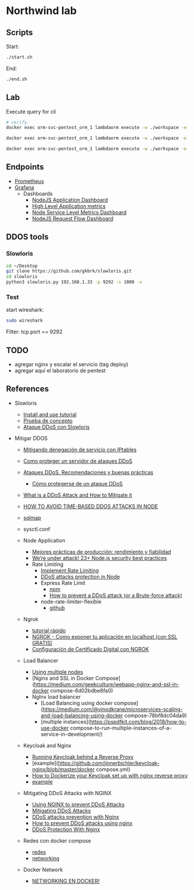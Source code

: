 # Northwind lab

## Scripts

Start:

```sh
./start.sh
```

End:

```sh
./end.sh
```

## Lab

Execute query for cli

```sh
# verify
docker exec orm-svc-pentest_orm_1 lambdaorm execute -w ./workspace -e .env -q 'Products.having(p => max(p.price) > 100).map(p => ({ category: p.category.name, largestPrice: max(p.price) })).sort(p => desc(p.largestPrice))'

docker exec orm-svc-pentest_orm_1 lambdaorm execute -w ./workspace -e .env -q 'Orders.filter(p => p.id === id)' -d '{"id": 2 }'

docker exec orm-svc-pentest_orm_1 lambdaorm execute -w ./workspace -e .env -q 'Orders.filter(p => p.id === id).include(p => [p.customer.map(p => p.name), p.details.include(p => p.product.include(p => p.category.map(p => p.name)).map(p => p.name)).map(p => [p.quantity, p.unitPrice])])' -d '{"id": 2 }'
```

## Endpoints

- [Prometheus](http://localhost:9090)
- [Grafana](http://localhost:3000)
  - Dashboards
    - [NodeJS Application Dashboard](http://localhost:3000/d/PTSqcpJWk/nodejs-application-dashboard?orgId=1&refresh=5s)
    - [High Level Application metrics](http://localhost:3000/d/OnjTYJg7k/high-level-application-metrics)
    - [Node Service Level Metrics Dashboard](http://localhost:3000/d/WBxkVyRnz/node-service-level-metrics-dashboard)
    - [NodeJS Request Flow Dashboard](http://localhost:3000/d/2Er5E1R7k/nodejs-request-flow-dashboard)

## DDOS tools

### Slowloris

```sh
cd ~/Desktop
git clone https://github.com/gkbrk/slowloris.git
cd slowloris
python3 slowloris.py 192.168.1.33 -p 9292 -s 1000 -v
```

### Test

start wireshark:

```sh
sudo wireshark
```

Filter: tcp.port == 9292

## TODO

- agregar nginx y escalar el servicio (tag deploy)
- agregar aquí el laboratorio de pentest

## References

- Slowloris
  - [Install and use tutorial](https://www.youtube.com/watch?v=EccCgGuUJaA)
  - [Prueba de concepto](https://www.youtube.com/watch?v=dbOfYzcijFw)
  - [Ataque DDoS con Slowloris](https://www.youtube.com/watch?v=G_RPCkWE5jE)

- Mitigar DDOS
  - [Mitigando denegación de servicio con IPtables](https://juncotic.com/ddos-mitigando-denegacion-iptables/)
  - [Como proteger un servidor de ataques DDoS](https://www.sysadminsdecuba.com/2021/07/como-proteger-un-servidor-de-ataques-ddos/)
  - [Ataques DDoS. Recomendaciones y buenas prácticas](https://www.ccn-cert.cni.es/informes/abstracts/4925-ataques-ddos-recomendaciones-y-buenas-practicas/file.html)
    - [Cómo protegerse de un ataque DDoS](https://telefonicatech.com/blog/ddos)
  
  - [What is a DDoS Attack and How to Mitigate it](https://www.loginradius.com/blog/engineering/how-to-mitigate-ddos-attack/)  
  - [HOW TO AVOID TIME-BASED DDOS ATTACKS IN NODE](https://www.nearform.com/blog/avoid-time-based-ddos-attacks-node-js/)
  - [sqlmap](https://sqlmap.org/)

  - sysctl.conf

  - Node Application
    - [Mejores prácticas de producción: rendimiento y fiabilidad](https://expressjs.com/es/advanced/best-practice-performance.html)
    - [We’re under attack! 23+ Node.js security best practices](https://medium.com/@nodepractices/were-under-attack-23-node-js-security-best-practices-e33c146cb87d)
    - Rate Limiting
      - [Implement Rate Limiting](https://www.linkedin.com/pulse/mitigation-ddos-attack-from-nodejs-server-vartul-goyal/)
      - [DDoS attacks protection in Node](https://medium.com/@animirr/rate-limiting-brute-force-and-ddos-attacks-protection-in-node-js-2492c4a9249)
      - Express Rate Limit
        - [npm](https://www.npmjs.com/package/express-rate-limit)
        - [How to prevent a DDoS attack (or a Brute-force attack)](https://www.youtube.com/watch?v=TtPsUq09OZU)
      - node-rate-limiter-flexible
        - [github](https://github.com/animir/node-rate-limiter-flexible)  

  - Ngrok
    - [tutorial rápido](https://www.youtube.com/watch?v=NqCYquO3byk)
    - [NGROK - Como exponer tu aplicación en localhost (con SSL GRATIS)](https://www.youtube.com/watch?v=frvY3Ywxs-I)  
    - [Configuración de Certificado Digital con NGROK](https://www.youtube.com/watch?v=Bw5sVqXA2aA)
  - Load Balancer
    - [Using multiple nodes](https://socket.io/docs/v4/using-multiple-nodes)
    - [Nginx and SSL in Docker Compose](https://medium.com/geekculture/webapp-nginx-and-ssl-in-docker compose-6d02bdbe8fa0)
    - NgInx load balancer
      - [Load Balancing using docker compose](https://medium.com/@vinodkrane/microservices-scaling-and-load-balancing-using-docker compose-78bf8dc04da9)
      - [multiple instances](https://pspdfkit.com/blog/2018/how-to-use-docker compose-to-run-multiple-instances-of-a-service-in-development/)  
  - Keycloak and Nginx
    - [Running Keycloak behind a Reverse Proxy](https://www.youtube.com/watch?v=MFqdgUcr2-A)
    - [example](https://github.com/jinnerbichler/keycloak-nginx/blob/master/docker compose.yml)
    - [How to Dockerize your Keycloak set up with nginx reverse proxy](https://ishanul.medium.com/how-to-dockerize-your-keycloak-set-up-with-nginx-reverse-proxy-2f78f6260147)
    - [example](https://stackoverflow.com/questions/74366273/keycloak-in-docker-with-proxy-such-as-nginx-using-non-standard-ports)
  - Mitigating DDoS Attacks with NGINX
    - [Using NGINX to prevent DDoS Attacks](https://inmediatum.com/en/blog/engineering/ddos-attacks-prevention-nginx/)
    - [Mitigating DDoS Attacks](https://www.nginx.com/blog/mitigating-ddos-attacks-with-nginx-and-nginx-plus/)
    - [DDoS attacks prevention with Nginx](https://inmediatum.com/en/blog/engineering/ddos-attacks-prevention-nginx/)
    - [How to prevent DDoS attacks using nginx](https://github.com/icon-project/documentation/blob/master/node/p-rep/how-to-using-nginx-to-prevent-DDoS-attacks.md)
    - [DDoS Protection With Nginx](https://ddos-guard.net/en/blog/ddos-protection-with-nginx)
  - Redes con docker compose
    - [redes](https://iesgn.github.io/curso_docker_2021/sesion5/redes.html)
    - [networking]( https://docs.docker.com/compose/networking/)

  - Docker Network
    - [NETWORKING EN DOCKER!](https://www.youtube.com/watch?v=BNHNMoSJz4g)
